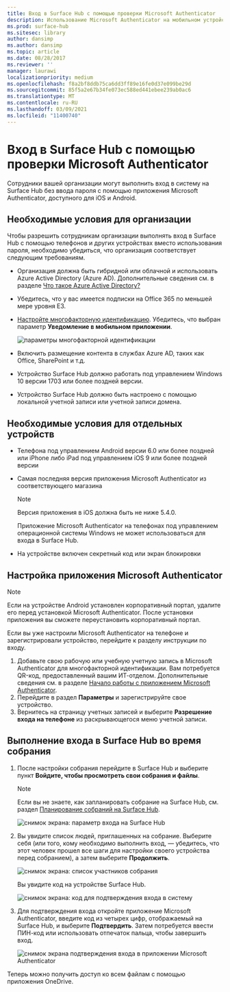 ```yaml
---
title: Вход в Surface Hub с помощью проверки Microsoft Authenticator
description: Использование Microsoft Authenticator на мобильном устройстве для входа в Surface Hub.
ms.prod: surface-hub
ms.sitesec: library
author: dansimp
ms.author: dansimp
ms.topic: article
ms.date: 08/28/2017
ms.reviewer: ''
manager: laurawi
localizationpriority: medium
ms.openlocfilehash: f8a2bf8ddb75ca6dd3ff89e16fe0d37e099be29d
ms.sourcegitcommit: 85f5a2e67b34fe073ec588ed441ebee239ab0ac6
ms.translationtype: MT
ms.contentlocale: ru-RU
ms.lasthandoff: 03/09/2021
ms.locfileid: "11400740"
---
```

# <a name="sign-in-to-surface-hub-with-microsoft-authenticator"></a>Вход в Surface Hub с помощью проверки Microsoft Authenticator

Сотрудники вашей организации могут выполнить вход в систему на Surface Hub без ввода пароля с помощью приложения Microsoft Authenticator, доступного для iOS и Android.

## <a name="organization-prerequisites"></a>Необходимые условия для организации

Чтобы разрешить сотрудникам организации выполнять вход в Surface Hub с помощью телефонов и других устройствах вместо использования пароля, необходимо убедиться, что организация соответствует следующим требованиям. 

- Организация должна быть гибридной или облачной и использовать Azure Active Directory (Azure AD). Дополнительные сведения см. в разделе [Что такое Azure Active Directory?](https://docs.microsoft.com/azure/active-directory/active-directory-whatis)

- Убедитесь, что у вас имеется подписки на Office 365 по меньшей мере уровня E3. 

- [Настройте многофакторную идентификацию](https://docs.microsoft.com/azure/active-directory/authentication/howto-mfa-mfasettings). Убедитесь, что выбран параметр **Уведомление в мобильном приложении**. 

    ![параметры многофакторной идентификации](images/mfa-options.png)

- Включить размещение контента в службах Azure AD, таких как Office, SharePoint и т.д. 

- Устройство Surface Hub должно работать под управлением Windows 10 версии 1703 или более поздней версии.

- Устройство Surface Hub должно быть настроено с помощью локальной учетной записи или учетной записи домена.

## <a name="individual-prerequisites"></a>Необходимые условия для отдельных устройств

- Телефона под управлением Android версии 6.0 или более поздней или iPhone либо iPad под управлением iOS 9 или более поздней версии 

- Самая последняя версия приложения Microsoft Authenticator из соответствующего магазина

    >[!NOTE]
    >Версия приложения в iOS должна быть не ниже 5.4.0.
    >
    >Приложение Microsoft Authenticator на телефонах под управлением операционной системы Windows не может использоваться для входа в Surface Hub.

- На устройстве включен секретный код или экран блокировки

## <a name="how-to-set-up-the-microsoft-authenticator-app"></a>Настройка приложения Microsoft Authenticator

>[!NOTE]
>Если на устройстве Android установлен корпоративный портал, удалите его перед установкой Microsoft Authenticator. После установки приложения вы сможете переустановить корпоративный портал.
>
>Если вы уже настроили Microsoft Authenticator на телефоне и зарегистрировали устройство, перейдите к разделу инструкции по входу.

1. Добавьте свою рабочую или учебную учетную запись в Microsoft Authenticator для многофакторной идентификации. Вам потребуется QR-код, предоставленный вашим ИТ-отделом. Дополнительные сведения см. в разделе [Начало работы с приложением Microsoft Authenticator](https://docs.microsoft.com/azure/multi-factor-authentication/end-user/microsoft-authenticator-app-how-to).
2. Перейдите в раздел **Параметры** и зарегистрируйте свое устройство.
3. Вернитесь на страницу учетных записей и выберите **Разрешение входа на телефоне** из раскрывающегося меню учетной записи.

## <a name="how-to-sign-in-to-surface-hub-during-a-meeting"></a>Выполнение входа в Surface Hub во время собрания

1. После настройки собрания перейдите в Surface Hub и выберите пункт **Войдите, чтобы просмотреть свои собрания и файлы**.

    >[!NOTE]
    >Если вы не знаете, как запланировать собрание на Surface Hub, см. раздел [Планирование собраний на Surface Hub](https://support.microsoft.com/help/17325/surfacehub-schedulemeeting).

    ![снимок экрана: параметр входа на Surface Hub](images/sign-in.png)

2. Вы увидите список людей, приглашенных на собрание. Выберите себя (или того, кому необходимо выполнить вход, — убедитесь, что этот человек прошел все шаги для настройки своего устройства перед собранием), а затем выберите **Продолжить**.

    ![снимок экрана: список участников собрания](images/attendees.png)

    Вы увидите код на устройстве Surface Hub.

    ![снимок экрана: код для подтверждения входа в систему](images/approve-signin.png)

3. Для подтверждения входа откройте приложение Microsoft Authenticator, введите код из четырех цифр, отображаемый на Surface Hub, и выберите **Подтвердить**. Затем потребуется ввести ПИН-код или использовать отпечаток пальца, чтобы завершить вход. 

    ![снимок экрана подтверждения входа в приложении Microsoft Authenticator](images/approve-signin2.png)

Теперь можно получить доступ ко всем файлам с помощью приложения OneDrive.
